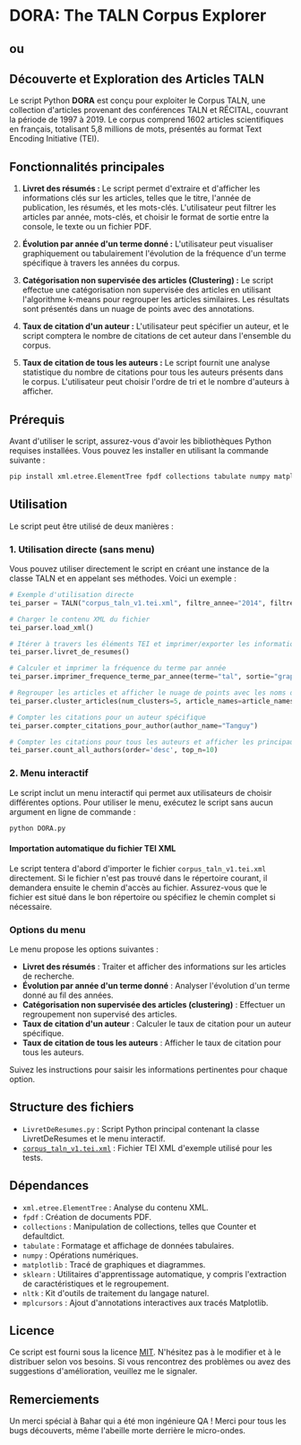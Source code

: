 # DORA: The TALN Corpus Explorer
## ou
## Découverte et Exploration des Articles TALN

Le script Python **DORA** est conçu pour exploiter le Corpus TALN, une collection d'articles provenant des conférences TALN et RÉCITAL, couvrant la période de 1997 à 2019. Le corpus comprend 1602 articles scientifiques en français, totalisant 5,8 millions de mots, présentés au format Text Encoding Initiative (TEI).


## Fonctionnalités principales

1. **Livret des résumés :** Le script permet d'extraire et d'afficher les informations clés sur les articles, telles que le titre, l'année de publication, les résumés, et les mots-clés. L'utilisateur peut filtrer les articles par année, mots-clés, et choisir le format de sortie entre la console, le texte ou un fichier PDF.

2. **Évolution par année d'un terme donné :** L'utilisateur peut visualiser graphiquement ou tabulairement l'évolution de la fréquence d'un terme spécifique à travers les années du corpus.

3. **Catégorisation non supervisée des articles (Clustering) :** Le script effectue une catégorisation non supervisée des articles en utilisant l'algorithme k-means pour regrouper les articles similaires. Les résultats sont présentés dans un nuage de points avec des annotations.

4. **Taux de citation d'un auteur :** L'utilisateur peut spécifier un auteur, et le script comptera le nombre de citations de cet auteur dans l'ensemble du corpus.

5. **Taux de citation de tous les auteurs :** Le script fournit une analyse statistique du nombre de citations pour tous les auteurs présents dans le corpus. L'utilisateur peut choisir l'ordre de tri et le nombre d'auteurs à afficher.



## Prérequis

Avant d'utiliser le script, assurez-vous d'avoir les bibliothèques Python requises installées. Vous pouvez les installer en utilisant la commande suivante :

```bash
pip install xml.etree.ElementTree fpdf collections tabulate numpy matplotlib scikit-learn nltk mplcursors
```

## Utilisation

Le script peut être utilisé de deux manières :

### 1. Utilisation directe (sans menu)
Vous pouvez utiliser directement le script en créant une instance de la classe TALN et en appelant ses méthodes. Voici un exemple :


```python
# Exemple d'utilisation directe
tei_parser = TALN("corpus_taln_v1.tei.xml", filtre_annee="2014", filtre_mots_cles=["machine learning", "nlp"], format_sortie="pdf", langue="en")

# Charger le contenu XML du fichier
tei_parser.load_xml()

# Itérer à travers les éléments TEI et imprimer/exporter les informations d'article en fonction des conditions
tei_parser.livret_de_resumes()

# Calculer et imprimer la fréquence du terme par année
tei_parser.imprimer_frequence_terme_par_annee(terme="tal", sortie="graphique")

# Regrouper les articles et afficher le nuage de points avec les noms d'articles
tei_parser.cluster_articles(num_clusters=5, article_names=article_names)

# Compter les citations pour un auteur spécifique
tei_parser.compter_citations_pour_author(author_name="Tanguy")

# Compter les citations pour tous les auteurs et afficher les principaux auteurs
tei_parser.count_all_authors(order='desc', top_n=10)
```

### 2. Menu interactif
Le script inclut un menu interactif qui permet aux utilisateurs de choisir différentes options. Pour utiliser le menu, exécutez le script sans aucun argument en ligne de commande :


```bash
python DORA.py
```
#### Importation automatique du fichier TEI XML
Le script tentera d'abord d'importer le fichier `corpus_taln_v1.tei.xml` directement. Si le fichier n'est pas trouvé dans le répertoire courant, il demandera ensuite le chemin d'accès au fichier. Assurez-vous que le fichier est situé dans le bon répertoire ou spécifiez le chemin complet si nécessaire.



### Options du menu

Le menu propose les options suivantes :

- **Livret des résumés** : Traiter et afficher des informations sur les articles de recherche.
- **Évolution par année d'un terme donné** : Analyser l'évolution d'un terme donné au fil des années.
- **Catégorisation non supervisée des articles (clustering)** : Effectuer un regroupement non supervisé des articles.
- **Taux de citation d'un auteur** : Calculer le taux de citation pour un auteur spécifique.
- **Taux de citation de tous les auteurs** : Afficher le taux de citation pour tous les auteurs.

Suivez les instructions pour saisir les informations pertinentes pour chaque option.

## Structure des fichiers

- `LivretDeResumes.py` : Script Python principal contenant la classe LivretDeResumes et le menu interactif.
- [`corpus_taln_v1.tei.xml`](https://www.ortolang.fr/market/corpora/corpus-taln) : Fichier TEI XML d'exemple utilisé pour les tests.

## Dépendances

- `xml.etree.ElementTree` : Analyse du contenu XML.
- `fpdf` : Création de documents PDF.
- `collections` : Manipulation de collections, telles que Counter et defaultdict.
- `tabulate` : Formatage et affichage de données tabulaires.
- `numpy` : Opérations numériques.
- `matplotlib` : Tracé de graphiques et diagrammes.
- `sklearn` : Utilitaires d'apprentissage automatique, y compris l'extraction de caractéristiques et le regroupement.
- `nltk` : Kit d'outils de traitement du langage naturel.
- `mplcursors` : Ajout d'annotations interactives aux tracés Matplotlib.

## Licence

Ce script est fourni sous la licence [MIT](https://choosealicense.com/licenses/mit/). N'hésitez pas à le modifier et à le distribuer selon vos besoins. Si vous rencontrez des problèmes ou avez des suggestions d'amélioration, veuillez me le signaler.


## Remerciements

Un merci spécial à Bahar qui a été mon ingénieure QA ! Merci pour tous les bugs découverts, même l'abeille morte derrière le micro-ondes.
